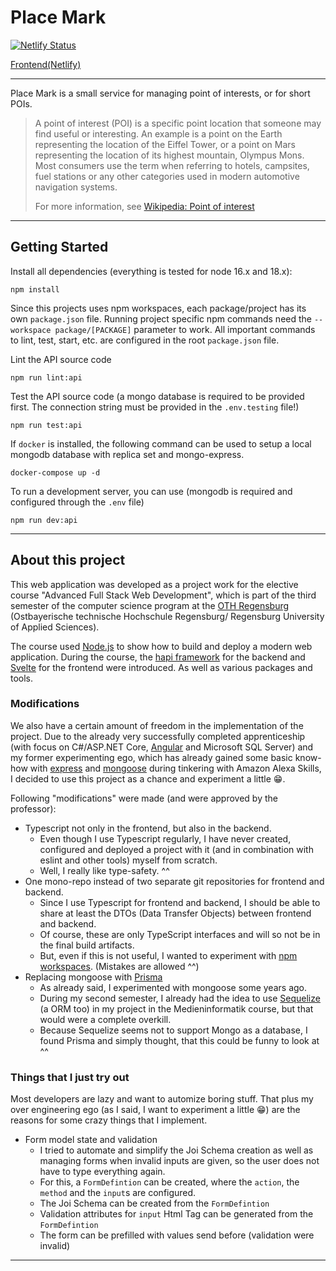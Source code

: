 # Place Mark

[![Netlify Status](https://api.netlify.com/api/v1/badges/c4a0e1fa-c6db-4724-98a8-e73f75ea9562/deploy-status)](https://app.netlify.com/sites/melodious-profiterole-fc2fbf/deploys)

[Frontend(Netlify)](https://melodious-profiterole-fc2fbf.netlify.app/)

---

Place Mark is a small service for managing point of interests, or for short POIs.

> A point of interest (POI) is a specific point location that someone may find useful or interesting. 
> An example is a point on the Earth representing the location of the Eiffel Tower, 
> or a point on Mars representing the location of its highest mountain, Olympus Mons. 
> Most consumers use the term when referring to hotels, campsites, fuel stations or any other categories used in modern automotive navigation systems.
>
> For more information, see [Wikipedia: Point of interest](https://en.wikipedia.org/wiki/Point_of_interest)

---

## Getting Started

Install all dependencies (everything is tested for node 16.x and 18.x):
``` 
npm install
```

Since this projects uses npm workspaces, each package/project has its own ```package.json``` file.
Running project specific npm commands need the ```--workspace package/[PACKAGE]``` parameter to work.
All important commands to lint, test, start, etc. are configured in the root ```package.json``` file.

Lint the API source code
```
npm run lint:api
```

Test the API source code (a mongo database is required to be provided first. The connection string must be provided in the ```.env.testing``` file!)
```
npm run test:api
```

If ```docker``` is installed, the following command can be used to setup a local mongodb database with replica set and mongo-express.
```
docker-compose up -d
```

To run a development server, you can use (mongodb is required and configured through the ```.env``` file)
```
npm run dev:api
```

---

## About this project

This web application was developed as a project work for the elective course "Advanced Full Stack Web Development", 
which is part of the third semester of the computer science program at the [OTH Regensburg](https://www.oth-regensburg.de/) (Ostbayerische technische Hochschule Regensburg/ Regensburg University of Applied Sciences).

The course used [Node.js](https://nodejs.org/) to show how to build and deploy a modern web application.
During the course, the [hapi framework](https://hapi.dev/) for the backend and [Svelte](https://svelte.dev/) for the frontend were introduced. 
As well as various packages and tools.

### Modifications

We also have a certain amount of freedom in the implementation of the project.
Due to the already very successfully completed apprenticeship (with focus on C#/ASP.NET Core, [Angular](https://angular.io/) and Microsoft SQL Server)
and my former experimenting ego, which has already gained some basic know-how with [express](https://expressjs.com/) and [mongoose](https://www.npmjs.com/package/mongoose)
during tinkering with Amazon Alexa Skills, I decided to use this project as a chance and experiment a little 😁.

Following "modifications" were made (and were approved by the professor):
- Typescript not only in the frontend, but also in the backend.
  - Even though I use Typescript regularly, I have never created, configured and deployed a project with it (and in combination with eslint and other tools) myself from scratch.
  - Well, I really like type-safety. ^^
- One mono-repo instead of two separate git repositories for frontend and backend.
  - Since I use Typescript for frontend and backend, I should be able to share at least the DTOs (Data Transfer Objects) between frontend and backend. 
  - Of course, these are only TypeScript interfaces and will so not be in the final build artifacts.
  - But, even if this is not useful, I wanted to experiment with [npm workspaces](https://docs.npmjs.com/cli/v9/using-npm/workspaces?v=true). (Mistakes are allowed ^^)
- Replacing mongoose with [Prisma](https://www.prisma.io/)
  - As already said, I experimented with mongoose some years ago.
  - During my second semester, I already had the idea to use [Sequelize](https://sequelize.org/) (a ORM too) in my project in the Medieninformatik course, but that would were a complete overkill.
  - Because Sequelize seems not to support Mongo as a database, I found Prisma and simply thought, that this could be funny to look at ^^

### Things that I just try out

Most developers are lazy and want to automize boring stuff. That plus my over engineering ego (as I said, I want to experiment a little 😁) are the reasons for some crazy things that I implement.

- Form model state and validation
  - I tried to automate and simplify the Joi Schema creation as well as managing forms when invalid inputs are given, so the user does not have to type everything again.
  - For this, a ```FormDefintion``` can be created, where the ```action```, the ```method``` and the ```input```s are configured.
  - The Joi Schema can be created from the ```FormDefintion```
  - Validation attributes for ```input``` Html Tag can be generated from the ```FormDefintion```
  - The form can be prefilled with values send before (validation were invalid)

---